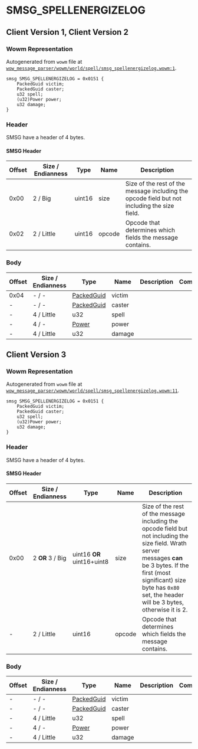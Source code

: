 # SMSG_SPELLENERGIZELOG

## Client Version 1, Client Version 2

### Wowm Representation

Autogenerated from `wowm` file at [`wow_message_parser/wowm/world/spell/smsg_spellenergizelog.wowm:1`](https://github.com/gtker/wow_messages/tree/main/wow_message_parser/wowm/world/spell/smsg_spellenergizelog.wowm#L1).
```rust,ignore
smsg SMSG_SPELLENERGIZELOG = 0x0151 {
    PackedGuid victim;
    PackedGuid caster;
    u32 spell;
    (u32)Power power;
    u32 damage;
}
```
### Header

SMSG have a header of 4 bytes.

#### SMSG Header

| Offset | Size / Endianness | Type   | Name   | Description |
| ------ | ----------------- | ------ | ------ | ----------- |
| 0x00   | 2 / Big           | uint16 | size   | Size of the rest of the message including the opcode field but not including the size field.|
| 0x02   | 2 / Little        | uint16 | opcode | Opcode that determines which fields the message contains.|

### Body

| Offset | Size / Endianness | Type | Name | Description | Comment |
| ------ | ----------------- | ---- | ---- | ----------- | ------- |
| 0x04 | - / - | [PackedGuid](../types/packed-guid.md) | victim |  |  |
| - | - / - | [PackedGuid](../types/packed-guid.md) | caster |  |  |
| - | 4 / Little | u32 | spell |  |  |
| - | 4 / - | [Power](power.md) | power |  |  |
| - | 4 / Little | u32 | damage |  |  |

## Client Version 3

### Wowm Representation

Autogenerated from `wowm` file at [`wow_message_parser/wowm/world/spell/smsg_spellenergizelog.wowm:11`](https://github.com/gtker/wow_messages/tree/main/wow_message_parser/wowm/world/spell/smsg_spellenergizelog.wowm#L11).
```rust,ignore
smsg SMSG_SPELLENERGIZELOG = 0x0151 {
    PackedGuid victim;
    PackedGuid caster;
    u32 spell;
    (u32)Power power;
    u32 damage;
}
```
### Header

SMSG have a header of 4 bytes.

#### SMSG Header

| Offset | Size / Endianness | Type   | Name   | Description |
| ------ | ----------------- | ------ | ------ | ----------- |
| 0x00   | 2 **OR** 3 / Big           | uint16 **OR** uint16+uint8 | size | Size of the rest of the message including the opcode field but not including the size field. Wrath server messages **can** be 3 bytes. If the first (most significant) size byte has `0x80` set, the header will be 3 bytes, otherwise it is 2.|
| -      | 2 / Little| uint16 | opcode | Opcode that determines which fields the message contains. |

### Body

| Offset | Size / Endianness | Type | Name | Description | Comment |
| ------ | ----------------- | ---- | ---- | ----------- | ------- |
| - | - / - | [PackedGuid](../types/packed-guid.md) | victim |  |  |
| - | - / - | [PackedGuid](../types/packed-guid.md) | caster |  |  |
| - | 4 / Little | u32 | spell |  |  |
| - | 4 / - | [Power](power.md) | power |  |  |
| - | 4 / Little | u32 | damage |  |  |

